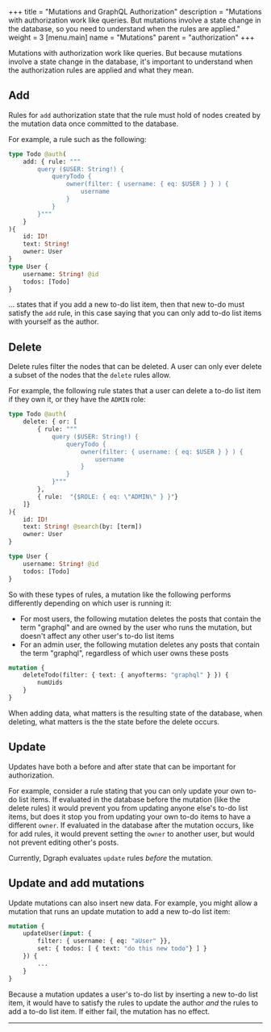 +++
title = "Mutations and GraphQL Authorization"
description = "Mutations with authorization work like queries. But mutations involve a state change in the database, so you need to understand when the rules are applied."
weight = 3
[menu.main]
    name = "Mutations"
    parent = "authorization"
+++

Mutations with authorization work like queries. But because mutations involve a state change in the database,  it's important to understand when the authorization rules are applied and what they mean.

## Add

Rules for `add` authorization state that the rule must hold of nodes created by the mutation data once committed to the database.

For example, a rule such as the following:

```graphql
type Todo @auth(
    add: { rule: """
        query ($USER: String!) { 
            queryTodo {
                owner(filter: { username: { eq: $USER } } ) { 
                    username
                } 
            } 
        }"""
    }
){
    id: ID!
    text: String!
    owner: User
}
type User {
    username: String! @id
    todos: [Todo]
}
```

... states that if you add a new to-do list item, then that new to-do must satisfy the `add` rule, in this case saying that you can only add to-do list items with yourself as the author.

## Delete

Delete rules filter the nodes that can be deleted. A user can only ever delete a subset of the nodes that the `delete` rules allow.  

For example, the following rule states that a user can delete a to-do list item if they own it, or they have the `ADMIN` role:

```graphql
type Todo @auth(
    delete: { or: [ 
        { rule: """
            query ($USER: String!) { 
                queryTodo {
                    owner(filter: { username: { eq: $USER } } ) { 
                        username
                    } 
                } 
            }"""
        },
        { rule:  "{$ROLE: { eq: \"ADMIN\" } }"}
    ]}
){
    id: ID!
    text: String! @search(by: [term])
    owner: User
}

type User {
    username: String! @id
    todos: [Todo]
}
```

So with these types of rules, a mutation like the following performs differently
depending on which user is running it:
* For most users, the following mutation deletes the posts that contain the
  term "graphql" and are owned by the user who runs the mutation, but doesn't
  affect any other user's to-do list items
* For an admin user, the following mutation deletes any posts that contain the
  term "graphql", regardless of which user owns these posts

```graphql
mutation {
    deleteTodo(filter: { text: { anyofterms: "graphql" } }) {
        numUids    
    }
}
```

When adding data, what matters is the resulting state of the database, when deleting,
what matters is the the state before the delete occurs.

## Update

Updates have both a before and after state that can be important for authorization.  

For example, consider a rule stating that you can only update your own to-do list items. If evaluated in the database before the mutation (like the delete rules) it would prevent you from updating anyone else's to-do list items, but does it stop you from updating your own to-do items to have a different `owner`. If evaluated in the database after the mutation occurs, like for add rules, it would prevent setting the `owner` to another user, but would not prevent editing other's posts.

Currently, Dgraph evaluates `update` rules _before_ the mutation.

## Update and add mutations

Update mutations can also insert new data. For example, you might allow a mutation that runs an update mutation to add a new to-do list item:

```graphql
mutation {
    updateUser(input: {
        filter: { username: { eq: "aUser" }},
        set: { todos: [ { text: "do this new todo"} ] }
    }) {
        ...
    }
}
```

Because a mutation updates a user's to-do list by inserting a new to-do list item, it
would have to satisfy the rules to update the author _and_ the rules to add a
to-do list item. If either fail, the mutation has no effect.

---
